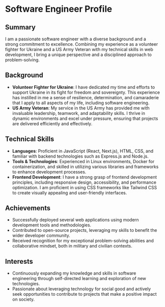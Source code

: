 # Software Engineer Profile

## Summary
I am a passionate software engineer with a diverse background and a strong commitment to excellence. Combining my experience as a volunteer fighter for Ukraine and a US Army Veteran with my technical skills in web development, I bring a unique perspective and a disciplined approach to problem-solving.

## Background
- **Volunteer Fighter for Ukraine**: I have dedicated my time and efforts to support Ukraine in its fight for freedom and sovereignty. This experience has instilled in me a sense of resilience, determination, and camaraderie that I apply to all aspects of my life, including software engineering.
- **US Army Veteran**: My service in the US Army has provided me with invaluable leadership, teamwork, and adaptability skills. I thrive in dynamic environments and excel under pressure, ensuring that projects are delivered efficiently and effectively.

## Technical Skills
- **Languages**: Proficient in JavaScript (React, Next.js), HTML, CSS, and familiar with backend technologies such as Express.js and Node.js.
- **Tools & Technologies**: Experienced in Linux environments, Docker for containerization, and skilled in utilizing various libraries and frameworks to enhance development processes.
- **Frontend Development**: I have a strong grasp of frontend development principles, including responsive design, accessibility, and performance optimization. I am proficient in using CSS frameworks like Tailwind CSS to create visually appealing and user-friendly interfaces.

## Achievements
- Successfully deployed several web applications using modern development tools and methodologies.
- Contributed to open-source projects, leveraging my skills to benefit the wider developer community.
- Received recognition for my exceptional problem-solving abilities and collaborative mindset, both in military and civilian contexts.

## Interests
- Continuously expanding my knowledge and skills in software engineering through self-directed learning and exploration of new technologies.
- Passionate about leveraging technology for social good and actively seek opportunities to contribute to projects that make a positive impact on society.
